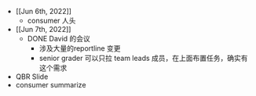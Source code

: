 - [[Jun 6th, 2022]]
	- consumer 人头
- [[Jun 7th, 2022]]
	- DONE David 的会议
		- 涉及大量的reportline 变更
		- senior grader 可以只拉 team leads 成员，在上面布置任务，确实有这个需求
- QBR Slide
- consumer summarize